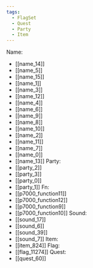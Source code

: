 ```yaml
---
tags:
  - FlagSet
  - Quest
  - Party
  - Item
---
```

Name:
- [[name_14]]
- [[name_5]]
- [[name_15]]
- [[name_1]]
- [[name_3]]
- [[name_12]]
- [[name_4]]
- [[name_6]]
- [[name_9]]
- [[name_8]]
- [[name_10]]
- [[name_2]]
- [[name_11]]
- [[name_7]]
- [[name_0]]
- [[name_13]]
Party:
- [[party_2]]
- [[party_3]]
- [[party_0]]
- [[party_1]]
Fn:
- [[p7000_function11]]
- [[p7000_function12]]
- [[p7000_function9]]
- [[p7000_function10]]
Sound:
- [[sound_17]]
- [[sound_6]]
- [[sound_39]]
- [[sound_7]]
Item:
- [[item_824]]
Flag:
- [[flag_11274]]
Quest:
- [[quest_60]]
